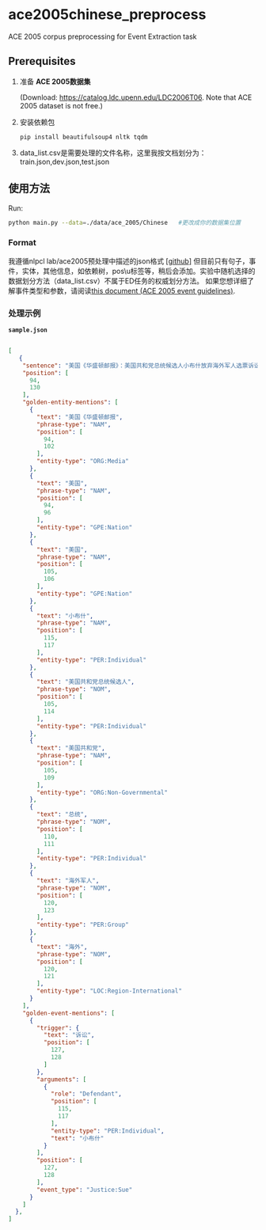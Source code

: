 # ace2005chinese_preprocess
ACE 2005 corpus preprocessing for Event Extraction task

## Prerequisites

1. 准备 **ACE 2005数据集**

   (Download: https://catalog.ldc.upenn.edu/LDC2006T06. Note that ACE 2005 dataset is not free.)

2. 安装依赖包
   ```
   pip install beautifulsoup4 nltk tqdm
   ```
3. data_list.csv是需要处理的文件名称，这里我按文档划分为：train.json,dev.json,test.json

## 使用方法

Run:

```bash
python main.py --data=./data/ace_2005/Chinese   #更改成你的数据集位置
``` 


### Format

我遵循nlpcl lab/ace2005预处理中描述的json格式
 [[github]](https://github.com/nlpcl-lab/ace2005-preprocessing)
但目前只有句子，事件，实体，其他信息，如依赖树，pos\u标签等，稍后会添加。实验中随机选择的数据划分方法（data_list.csv）不属于ED任务的权威划分方法。
如果您想详细了解事件类型和参数，请阅读[this document (ACE 2005 event guidelines)](https://www.ldc.upenn.edu/sites/www.ldc.upenn.edu/files/english-events-guidelines-v5.4.3.pdf).

### 处理示例
**`sample.json`**
```json

[
   {
    "sentence": "美国《华盛顿邮报》：美国共和党总统候选人小布什放弃海外军人选票诉讼案",
    "position": [
      94,
      130
    ],
    "golden-entity-mentions": [
      {
        "text": "美国《华盛顿邮报",
        "phrase-type": "NAM",
        "position": [
          94,
          102
        ],
        "entity-type": "ORG:Media"
      },
      {
        "text": "美国",
        "phrase-type": "NAM",
        "position": [
          94,
          96
        ],
        "entity-type": "GPE:Nation"
      },
      {
        "text": "美国",
        "phrase-type": "NAM",
        "position": [
          105,
          106
        ],
        "entity-type": "GPE:Nation"
      },
      {
        "text": "小布什",
        "phrase-type": "NAM",
        "position": [
          115,
          117
        ],
        "entity-type": "PER:Individual"
      },
      {
        "text": "美国共和党总统候选人",
        "phrase-type": "NOM",
        "position": [
          105,
          114
        ],
        "entity-type": "PER:Individual"
      },
      {
        "text": "美国共和党",
        "phrase-type": "NAM",
        "position": [
          105,
          109
        ],
        "entity-type": "ORG:Non-Governmental"
      },
      {
        "text": "总统",
        "phrase-type": "NOM",
        "position": [
          110,
          111
        ],
        "entity-type": "PER:Individual"
      },
      {
        "text": "海外军人",
        "phrase-type": "NOM",
        "position": [
          120,
          123
        ],
        "entity-type": "PER:Group"
      },
      {
        "text": "海外",
        "phrase-type": "NOM",
        "position": [
          120,
          121
        ],
        "entity-type": "LOC:Region-International"
      }
    ],
    "golden-event-mentions": [
      {
        "trigger": {
          "text": "诉讼",
          "position": [
            127,
            128
          ]
        },
        "arguments": [
          {
            "role": "Defendant",
            "position": [
              115,
              117
            ],
            "entity-type": "PER:Individual",
            "text": "小布什"
          }
        ],
        "position": [
          127,
          128
        ],
        "event_type": "Justice:Sue"
      }
    ]
  },
]
```

